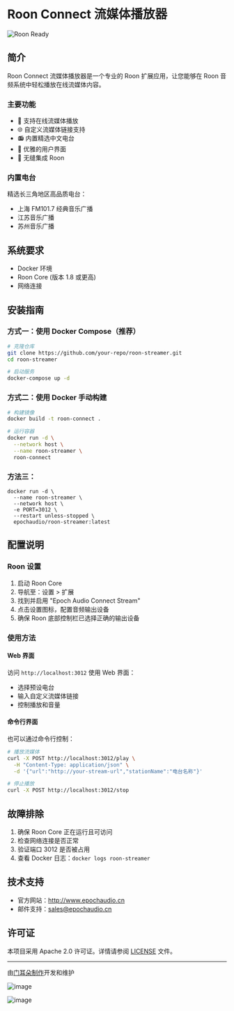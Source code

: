 # Roon Connect 流媒体播放器

![Roon Ready](https://roonlabs.com/images/logo-roon-partner-ready-black.png)

## 简介

Roon Connect 流媒体播放器是一个专业的 Roon 扩展应用，让您能够在 Roon 音频系统中轻松播放在线流媒体内容。

### 主要功能

- 🎵 支持在线流媒体播放
- 🌐 自定义流媒体链接支持
- 📻 内置精选中文电台
- 🎨 优雅的用户界面
- 🔄 无缝集成 Roon

### 内置电台

精选长三角地区高品质电台：

- 上海 FM101.7 经典音乐广播
- 江苏音乐广播
- 苏州音乐广播

## 系统要求

- Docker 环境
- Roon Core (版本 1.8 或更高)
- 网络连接

## 安装指南

### 方式一：使用 Docker Compose（推荐）

```bash
# 克隆仓库
git clone https://github.com/your-repo/roon-streamer.git
cd roon-streamer

# 启动服务
docker-compose up -d
```

### 方式二：使用 Docker 手动构建

```bash
# 构建镜像
docker build -t roon-connect .

# 运行容器
docker run -d \
  --network host \
  --name roon-streamer \
  roon-connect
```

###  方法三：
```
docker run -d \
  --name roon-streamer \
  --network host \
  -e PORT=3012 \
  --restart unless-stopped \
  epochaudio/roon-streamer:latest
```


## 配置说明

### Roon 设置

1. 启动 Roon Core
2. 导航至：设置 > 扩展
3. 找到并启用 "Epoch Audio Connect Stream"
4. 点击设置图标，配置音频输出设备
5. 确保 Roon 底部控制栏已选择正确的输出设备

### 使用方法

#### Web 界面

访问 `http://localhost:3012` 使用 Web 界面：

- 选择预设电台
- 输入自定义流媒体链接
- 控制播放和音量

#### 命令行界面

也可以通过命令行控制：

```bash
# 播放流媒体
curl -X POST http://localhost:3012/play \
  -H "Content-Type: application/json" \
  -d '{"url":"http://your-stream-url","stationName":"电台名称"}'

# 停止播放
curl -X POST http://localhost:3012/stop
```

## 故障排除

1. 确保 Roon Core 正在运行且可访问
2. 检查网络连接是否正常
3. 验证端口 3012 是否被占用
4. 查看 Docker 日志：`docker logs roon-streamer`

## 技术支持

- 官方网站：http://www.epochaudio.cn
- 邮件支持：sales@epochaudio.cn

## 许可证

本项目采用 Apache 2.0 许可证。详情请参阅 [LICENSE](LICENSE) 文件。

---
由[门耳朵制作](http://www.epochaudio.cn)开发和维护
  






![image](https://github.com/user-attachments/assets/7bab78a9-c402-4908-9a59-64b1fc1ecb9a)


![image](https://github.com/user-attachments/assets/40b62a11-49de-4450-afde-4335bece5925)

  
